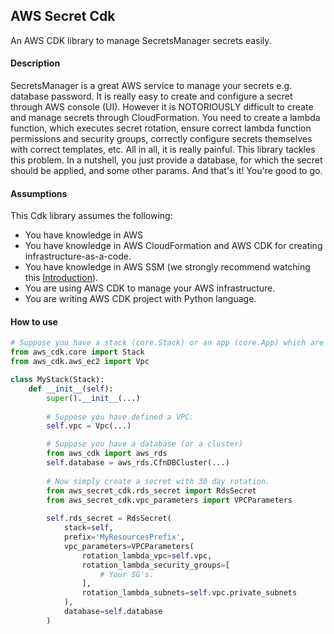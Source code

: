 ## AWS Secret Cdk

An AWS CDK library to manage SecretsManager secrets easily.

#### Description

SecretsManager is a great AWS service to manage your secrets e.g. database
password. It is really easy to create and configure a secret through AWS
console (UI). However it is NOTORIOUSLY difficult to create and manage 
secrets through CloudFormation. You need to create a lambda function, which 
executes secret rotation, ensure correct lambda function permissions and
security groups, correctly configure secrets themselves with correct templates, etc.
All in all, it is really painful. This library tackles this problem. In a 
nutshell, you just provide a database, for which the secret should be applied,
and some other params. And that's it! You're good to go.

#### Assumptions

This Cdk library assumes the following:
- You have knowledge in AWS
- You have knowledge in AWS CloudFormation and AWS CDK for creating infrastructure-as-a-code.
- You have knowledge in AWS SSM (we strongly recommend watching this [Introduction](https://www.youtube.com/watch?v=Y3Gn_iP3FlE)).
- You are using AWS CDK to manage your AWS infrastructure.
- You are writing AWS CDK project with Python language.

#### How to use

```python
# Suppose you have a stack (core.Stack) or an app (core.App) which are constructs.
from aws_cdk.core import Stack
from aws_cdk.aws_ec2 import Vpc

class MyStack(Stack):
    def __init__(self):
        super().__init__(...)
        
        # Suppose you have defined a VPC:
        self.vpc = Vpc(...)

        # Suppose you have a database (or a cluster)
        from aws_cdk import aws_rds
        self.database = aws_rds.CfnDBCluster(...)
        
        # Now simply create a secret with 30 day rotation.
        from aws_secret_cdk.rds_secret import RdsSecret
        from aws_secret_cdk.vpc_parameters import VPCParameters
        
        self.rds_secret = RdsSecret(
            stack=self,
            prefix='MyResourcesPrefix',
            vpc_parameters=VPCParameters(
                rotation_lambda_vpc=self.vpc,
                rotation_lambda_security_groups=[
                    # Your SG's.
                ],
                rotation_lambda_subnets=self.vpc.private_subnets
            ),
            database=self.database
        )
```
